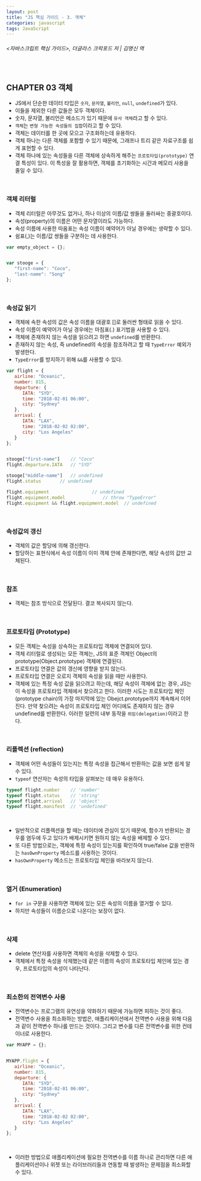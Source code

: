 ```yaml
---
layout: post
title: "JS 핵심 가이드 - 3. 객체"
categories: javascript
tags: JavaScript
---
```


###### \<자바스크립트 핵심 가이드>, 더글라스 크락포드 저 | 김명신 역

<br>

## CHAPTER 03 객체

- JS에서 단순한 데이터 타입은 `숫자`, `문자열`, `불리언`, `null`, `undefined`가 있다.
- 이들을 제외한 다른 값들은 모두 객체이다.
- 숫자, 문자열, 불리언은 메소드가 있기 때문에 `유사 객체`라고 할 수 있다.
- `객체`는 `변형 가능한 속성들의 집합`이라고 할 수 있다.
- 객체는 데이터를 한 곳에 모으고 구조화하는데 유용하다.
- 객체 하나는 다른 객체를 포함할 수 있기 때문에, 그래프나 트리 같은 자료구조를 쉽게 표현할 수 있다.
- 객체 하나에 있는 속성들을 다른 객체에 상속하게 해주는 `프로토타입(prototype)` 연결 특성이 있다. 이 특성을 잘 활용하면, 객체를 초기화하는 시간과 메모리 사용을 줄일 수 있다.

<br>

### 객체 리터럴

- 객체 리터럴은 아무것도 없거나, 하나 이상의 이름/값 쌍들을 둘러싸는 중괄호이다.
- 속성(property)의 이름은 어떤 문자열이라도 가능하다.
- 속성 이름에 사용한 따옴표는 속성 이름이 예약어가 아닐 경우에는 생략할 수 있다.
- 쉼표(,)는 이름/값 쌍들을 구분하는 데 사용한다.

```javascript
var empty_object = {};


var stooge = {
   "first-name": "Coco",
   "last-name": "Song"
};
```

<br>

### 속성값 읽기

- 객체에 속한 속성의 값은 속성 이름을 대괄호 []로 둘러싼 형태로 읽을 수 있다.
- 속성 이름이 예약어가 아닐 경우에는 마침표(.) 표기법을 사용할 수 있다.
- 객체에 존재하지 않는 속성을 읽으려고 하면 `undefined`를 반환한다.
- 존재하지 않는 속성, 즉 undefined의 속성을 참조하려고 할 때 `TypeError` 예외가 발생한다.
- `TypeError`를 방지하기 위해 `&&`를 사용할 수 있다.

```javascript
var flight = {
   airline: "Oceanic",
   number: 815,
   departure: {
      IATA: "SYD",
      time: "2018-02-01 06:00",
      city: "Sydney"
   },
   arrival: {
      IATA: "LAX",
      time: "2018-02-02 02:00",
      city: "Los Angeles"
   }
};


stooge["first-name"]	// "Coco"
flight.departure.IATA	// "SYD"

stooge["middle-name"]	// undefined
flight.status		// undefined

flight.equipment				// undefined
flight.equipment.model				// throw "TypeError"
flight.equipment && flight.equipment.model	// undefined
```

<br>

### 속성값의 갱신

- 객체의 값은 할당에 의해 갱신한다.
- 할당하는 표현식에서 속성 이름이 이미 객체 안에 존재한다면, 해당 속성의 값만 교체된다.

<br>

### 참조

- 객체는 참조 방식으로 전달된다. 결코 복사되지 않는다.

<br>

### 프로토타입 (Prototype)

- 모든 객체는 속성을 상속하는 프로토타입 객체에 연결되어 있다.
- 객체 리터럴로 생성되는 모든 객체는, JS의 표준 객체인 Object의 prototype(Object.prototype) 객체에 연결된다.
- 프로토타입 연결은 값의 갱신에 영향을 받지 않는다.
- 프로토타입 연결은 오로지 객체의 속성을 읽을 때만 사용한다.
- 객체에 있는 특정 속성 값을 읽으려고 하는데, 해당 속성이 객체에 없는 경우, JS는 이 속성을 프로토타입 객체에서 찾으려고 한다. 이러한 시도는 프로토타입 체인(prototype chain)의 가장 마지막에 있는 Obejct.prototype까지 계속해서 이어진다. 만약 찾으려는 속성이 프로토타입 체인 어디에도 존재하지 않는 경우 undefined를 반환한다. 이러한 일련의 내부 동작을 `위임(delegation)`이라고 한다.

<br>

### 리플렉션 (reflection)

- 객체에 어떤 속성들이 있는지는 특정 속성을 접근해서 반환하는 값을 보면 쉽게 알 수 있다.
- `typeof` 연산자는 속성의 타입을 살펴보는 데 매우 유용하다.

```javascript
typeof flight.number	// 'number'
typeof flight.status	// 'string'
typeof flight.arrival	// 'object'
typeof flight.manifest	// 'undefined'
```

<br>

- 일반적으로 리플렉션을 할 때는 데이터에 관심이 있기 때문에, 함수가 반환되는 경우를 염두에 두고 있다가 배제시키면 원하지 않는 속성을 배제할 수 있다.
- 또 다른 방법으로는, 객체에 특정 속성이 있는지를 확인하여 true/false 값을 반환하는 `hasOwnProperty` 메소드를 사용하는 것이다.
- `hasOwnProperty` 메소드는 프로토타입 체인을 바라보지 않는다.

<br>

### 열거 (Enumeration)

- `for in` 구문을 사용하면 객체에 있는 모든 속성의 이름을 열거할 수 있다.
- 하지만 속성들이 이름순으로 나온다는 보장이 없다.

<br>

### 삭제

- delete 연산자를 사용하면 객체의 속성을 삭제할 수 있다.
- 객체에서 특정 속성을 삭제했는데 같은 이름의 속성이 프로토타입 체인에 있는 경우, 프로토타입의 속성이 나타난다.

<br>

### 최소한의 전역변수 사용

- 전역변수는 프로그램의 유연성을 약화하기 때문에 가능하면 피하는 것이 좋다.
- 전역변수 사용을 최소화하는 방법은, 애플리케이션에서 전역변수 사용을 위해 다음과 같이 전역변수 하나를 만드는 것이다. 그리고 변수를 다른 전역변수를 위한 컨테이너로 사용한다.

```javascript
var MYAPP = {};


MYAPP.flight = {
   airline: "Oceanic",
   number: 815,
   departure: {
      IATA: "SYD",
      time: "2018-02-01 06:00",
      city: "Sydney"
   },
   arrival: {
      IATA: "LAX",
      time: "2018-02-02 02:00",
      city: "Los Angeles"
   }
};
```

<br>

- 이러한 방법으로 애플리케이션에 필요한 전역변수를 이름 하나로 관리하면 다른 애플리케이션이나 위젯 또는 라이브러리들과 연동할 때 발생하는 문제점을 최소화할 수 있다.

<br>


